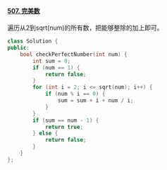 #### [507. 完美数](https://leetcode-cn.com/problems/perfect-number/)

遍历从2到sqrt(num)的所有数，把能够整除的加上即可。

```c++
class Solution {
public:
    bool checkPerfectNumber(int num) {
        int sum = 0;
        if (num == 1) {
            return false;
        }
        for (int i = 2; i <= sqrt(num); i++) {
            if (num % i == 0) {
                sum = sum + i + num / i;
            }
        }
        if (sum == num - 1) {
            return true;
        } else {
            return false;
        }
    }
};
```



